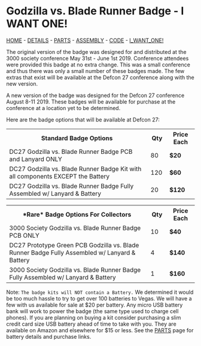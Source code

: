 # Godzilla vs. Blade Runner Badge - I WANT ONE!

[HOME](/) - [DETAILS](3kbadge_details.md) - [PARTS](3kbadge_components.md) - [ASSEMBLY](3kbadge_assembly.md) - [CODE](3kbadge_code.md) - [I_WANT_ONE!](3kbadge_i_want_one.md)

The original version of the badge was designed for and distributed at the 3000 society conference May 31st - June 1st 2019.
Conference attendees were provided this badge at no extra change.
This was a small conference and thus there was only a small number of these badges made.
The few extras that exist will be available at the Defcon 27 conference along with the new version.

A new version of the badge was designed for the Defcon 27 conference August 8-11 2019.
These badges will be available for purchase at the conference at a location yet to be determined.

Here are the badge options that will be available at Defcon 27:

<table>
<tr>
<th width="75%">Standard Badge Options</th>
<th width="10%">Qty</th>
<th width="15%">Price Each</th>
</tr>
<tr>
<td>DC27 Godzilla vs. Blade Runner Badge PCB and Lanyard ONLY</td>
<td>80</td>
<td><b>$20</b></td>
</tr>
<tr>
<td>DC27 Godzilla vs. Blade Runner Badge Kit with all components EXCEPT the Battery</td>
<td>120</td>
<td><b>$60</b></td>
</tr>
<tr>
<td>DC27 Godzilla vs. Blade Runner Badge Fully Assembled w/ Lanyard & Battery</td>
<td>20</td>
<td><b>$120</b></td>
</tr>
</table>

<table>
<tr>
<th width="75%">*Rare* Badge Options For Collectors</th>
<th width="10%">Qty</th>
<th width="15%">Price Each</th>
</tr>
<tr>
<td>3000 Society Godzilla vs. Blade Runner Badge PCB ONLY</td>
<td>10</td>
<td><b>$40</b></td>
</tr>
<tr>
<td>DC27 Prototype Green PCB Godzilla vs. Blade Runner Badge Fully Assembled w/ Lanyard & Battery</td>
<td>4</td>
<td><b>$140</b></td>
</tr>
<tr>
<td>3000 Society Godzilla vs. Blade Runner Badge Fully Assembled w/ Lanyard & Battery</td>
<td>1</td>
<td><b>$160</b></td>
</tr>
</table>

Note: `The badge kits will NOT contain a Battery.`
We determined it would be too much hassle to try to get over 100 batteries to Vegas.
We will have a few with us available for sale at $20 per battery.
Any micro USB battery bank will work to power the badge (the same type used to charge cell phones).
If you are planning on buying a kit consider purchasing a slim credit card size USB battery ahead of time to take with you.
They are available on Amazon and elsewhere for $15 or less.
See the [PARTS](3kbadge_components.md) page for battery details and purchase links.
